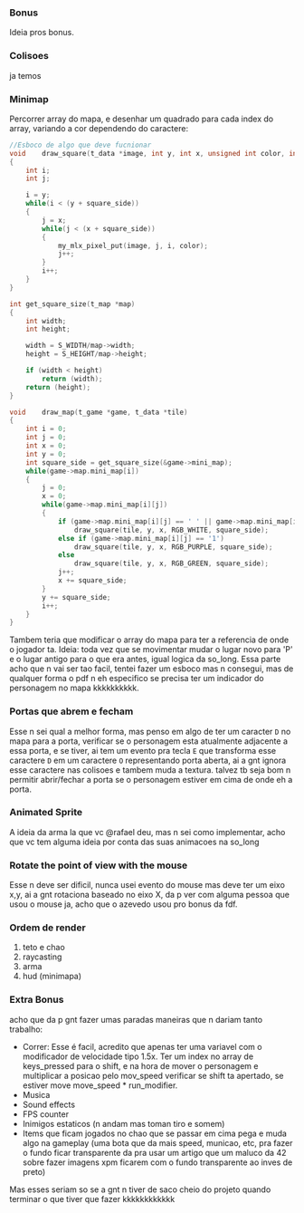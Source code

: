 ### Bonus

Ideia pros bonus.

### Colisoes
ja temos

### Minimap
Percorrer array do mapa, e desenhar um quadrado para cada index do array, variando a cor dependendo do caractere:
```c
//Esboco de algo que deve fucnionar
void	draw_square(t_data *image, int y, int x, unsigned int color, int square_side)
{
	int i;
	int j;

	i = y;
	while(i < (y + square_side))
	{
		j = x;
		while(j < (x + square_side))
		{
			my_mlx_pixel_put(image, j, i, color);
			j++;
		}
		i++;
	}
}

int get_square_size(t_map *map)
{
	int width;
	int height;

	width = S_WIDTH/map->width;
	height = S_HEIGHT/map->height;

	if (width < height)
		return (width);
	return (height);
}

void	draw_map(t_game *game, t_data *tile)
{
	int i = 0;
	int j = 0;
	int x = 0;
	int y = 0;
	int square_side = get_square_size(&game->mini_map);
	while(game->map.mini_map[i])
	{
		j = 0;
		x = 0;
		while(game->map.mini_map[i][j])
		{
			if (game->map.mini_map[i][j] == ' ' || game->map.mini_map[i][j] == '0')
				draw_square(tile, y, x, RGB_WHITE, square_side);
			else if (game->map.mini_map[i][j] == '1')
				draw_square(tile, y, x, RGB_PURPLE, square_side);
			else
				draw_square(tile, y, x, RGB_GREEN, square_side);
			j++;
			x += square_side;
		}
		y += square_side;
		i++;
	}
}
```
Tambem teria que modificar o array do mapa para ter a referencia de onde o jogador ta. Ideia: toda vez que se movimentar mudar o lugar novo para 'P' e o lugar antigo para o que era antes, igual logica da so_long. Essa parte acho que n vai ser tao facil, tentei fazer um esboco mas n consegui, mas de qualquer forma o pdf n eh especifico se precisa ter um indicador do personagem no mapa kkkkkkkkkk.

### Portas que abrem e fecham
Esse n sei qual a melhor forma, mas penso em algo de ter um caracter `D` no mapa para a porta, verificar se o personagem esta atualmente adjacente a essa porta, e se tiver, ai tem um evento pra tecla `E` que transforma esse caractere `D` em um caractere `O` representando porta aberta, ai a gnt ignora esse caractere nas colisoes e tambem muda a textura. talvez tb seja bom n permitir abrir/fechar a porta se o personagem estiver em cima de onde eh a porta.

### Animated Sprite
A ideia da arma la que vc @rafael deu, mas n sei como implementar, acho que vc tem alguma ideia por conta das suas animacoes na so_long

### Rotate the point of view with the mouse
Esse n deve ser dificil, nunca usei evento do mouse mas deve ter um eixo x,y, ai a gnt rotaciona baseado no eixo X, da p ver com alguma pessoa que usou o mouse ja, acho que o azevedo usou pro bonus da fdf.


### Ordem de render
1. teto e chao
2. raycasting
3. arma
4. hud (minimapa)


### Extra Bonus
acho que da p gnt fazer umas paradas maneiras que n dariam tanto trabalho:
- Correr: Esse é facil, acredito que apenas ter uma variavel com o modificador de velocidade tipo 1.5x. Ter um index no array de keys_pressed para o shift, e na hora de mover o personagem e multiplicar a posicao pelo mov_speed verificar se shift ta apertado, se estiver move move_speed * run_modifier.
- Musica
- Sound effects
- FPS counter
- Inimigos estaticos (n andam mas toman tiro e somem)
- Items que ficam jogados no chao que se passar em cima pega e muda algo na gameplay (uma bota que da mais speed, municao, etc, pra fazer o fundo ficar transparente da pra usar um artigo que um maluco da 42 sobre fazer imagens xpm ficarem com o fundo transparente ao inves de preto)

Mas esses seriam so se a gnt n tiver de saco cheio do projeto quando terminar o que tiver que fazer kkkkkkkkkkkk
